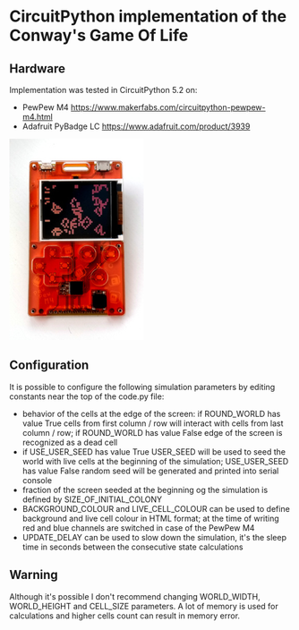 # CircuitPython implementation of the Conway's Game Of Life

## Hardware

Implementation was tested in CircuitPython 5.2 on:
* PewPew M4 https://www.makerfabs.com/circuitpython-pewpew-m4.html
* Adafruit PyBadge LC https://www.adafruit.com/product/3939

![Pew Pew M4](/images/pewpewm4_gol.jpg)

## Configuration

It is possible to configure the following simulation parameters by editing constants near the top of the code.py file:
* behavior of the cells at the edge of the screen: if ROUND_WORLD has value True cells from first column / row will interact with cells from last column / row; if ROUND_WORLD has value False edge of the screen is recognized as a dead cell
* if USE_USER_SEED has value True USER_SEED will be used to seed the world with live cells at the beginning of the simulation; USE_USER_SEED has value False random seed will be generated and printed into serial console
* fraction of the screen seeded at the beginning og the simulation is defined by SIZE_OF_INITIAL_COLONY
* BACKGROUND_COLOUR and LIVE_CELL_COLOUR can be used to define background and live cell colour in HTML format; at the time of writing red and blue channels are switched in case of the PewPew M4
* UPDATE_DELAY can be used to slow down the simulation, it's the sleep time in seconds between the consecutive state calculations

## Warning

Although it's possible I don't recommend changing WORLD_WIDTH, WORLD_HEIGHT and CELL_SIZE parameters. A lot of memory is used for calculations and higher cells count can result in memory error.
